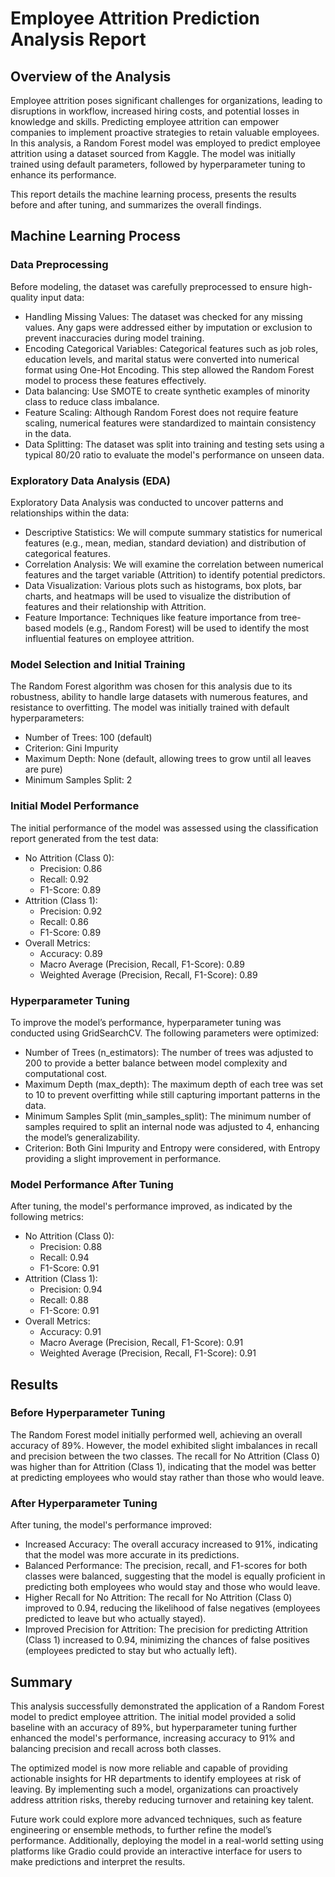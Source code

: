 # Employee Attrition Prediction Analysis Report

## Overview of the Analysis

Employee attrition poses significant challenges for organizations, leading to disruptions in workflow, increased hiring costs, and potential losses in knowledge and skills. Predicting employee attrition can empower companies to implement proactive strategies to retain valuable employees. In this analysis, a Random Forest model was employed to predict employee attrition using a dataset sourced from Kaggle. The model was initially trained using default parameters, followed by hyperparameter tuning to enhance its performance.

This report details the machine learning process, presents the results before and after tuning, and summarizes the overall findings.

## Machine Learning Process

### Data Preprocessing

Before modeling, the dataset was carefully preprocessed to ensure high-quality input data:

* Handling Missing Values: The dataset was checked for any missing values. Any gaps were addressed either by imputation or exclusion to prevent inaccuracies during model training.
* Encoding Categorical Variables: Categorical features such as job roles, education levels, and marital status were converted into numerical format using One-Hot Encoding. This step allowed the Random Forest model to process these features effectively.
* Data balancing: Use SMOTE to create synthetic examples of minority class to reduce class imbalance.
* Feature Scaling: Although Random Forest does not require feature scaling, numerical features were standardized to maintain consistency in the data.
* Data Splitting: The dataset was split into training and testing sets using a typical 80/20 ratio to evaluate the model's performance on unseen data.

### Exploratory Data Analysis (EDA)

Exploratory Data Analysis was conducted to uncover patterns and relationships within the data:

* Descriptive Statistics: We will compute summary statistics for numerical features (e.g., mean, median, standard deviation) and distribution of categorical features.
* Correlation Analysis: We will examine the correlation between numerical features and the target variable (Attrition) to identify potential predictors.
* Data Visualization: Various plots such as histograms, box plots, bar charts, and heatmaps will be used to visualize the distribution of features and their relationship with Attrition.
* Feature Importance: Techniques like feature importance from tree-based models (e.g., Random Forest) will be used to identify the most influential features on employee attrition.

### Model Selection and Initial Training

The Random Forest algorithm was chosen for this analysis due to its robustness, ability to handle large datasets with numerous features, and resistance to overfitting. The model was initially trained with default hyperparameters:

* Number of Trees: 100 (default)
* Criterion: Gini Impurity
* Maximum Depth: None (default, allowing trees to grow until all leaves are pure)
* Minimum Samples Split: 2

### Initial Model Performance

The initial performance of the model was assessed using the classification report generated from the test data:

* No Attrition (Class 0):
    * Precision: 0.86
    * Recall: 0.92
    * F1-Score: 0.89
* Attrition (Class 1):
    * Precision: 0.92
    * Recall: 0.86
    * F1-Score: 0.89
* Overall Metrics:
    * Accuracy: 0.89
    * Macro Average (Precision, Recall, F1-Score): 0.89
    * Weighted Average (Precision, Recall, F1-Score): 0.89

### Hyperparameter Tuning
To improve the model’s performance, hyperparameter tuning was conducted using GridSearchCV. The following parameters were optimized:

* Number of Trees (n_estimators): The number of trees was adjusted to 200 to provide a better balance between model complexity and computational cost.
* Maximum Depth (max_depth): The maximum depth of each tree was set to 10 to prevent overfitting while still capturing important patterns in the data.
* Minimum Samples Split (min_samples_split): The minimum number of samples required to split an internal node was adjusted to 4, enhancing the model’s generalizability.
* Criterion: Both Gini Impurity and Entropy were considered, with Entropy providing a slight improvement in performance.

### Model Performance After Tuning
After tuning, the model's performance improved, as indicated by the following metrics:
* No Attrition (Class 0):
    * Precision: 0.88
    * Recall: 0.94
    * F1-Score: 0.91
* Attrition (Class 1):
    * Precision: 0.94
    * Recall: 0.88
    * F1-Score: 0.91
* Overall Metrics:
    * Accuracy: 0.91
    * Macro Average (Precision, Recall, F1-Score): 0.91
    * Weighted Average (Precision, Recall, F1-Score): 0.91

## Results

### Before Hyperparameter Tuning

The Random Forest model initially performed well, achieving an overall accuracy of 89%. However, the model exhibited slight imbalances in recall and precision between the two classes. The recall for No Attrition (Class 0) was higher than for Attrition (Class 1), indicating that the model was better at predicting employees who would stay rather than those who would leave.

### After Hyperparameter Tuning

After tuning, the model's performance improved:

* Increased Accuracy: The overall accuracy increased to 91%, indicating that the model was more accurate in its predictions.
* Balanced Performance: The precision, recall, and F1-scores for both classes were balanced, suggesting that the model is equally proficient in predicting both employees who would stay and those who would leave.
* Higher Recall for No Attrition: The recall for No Attrition (Class 0) improved to 0.94, reducing the likelihood of false negatives (employees predicted to leave but who actually stayed).
* Improved Precision for Attrition: The precision for predicting Attrition (Class 1) increased to 0.94, minimizing the chances of false positives (employees predicted to stay but who actually left).

## Summary

This analysis successfully demonstrated the application of a Random Forest model to predict employee attrition. The initial model provided a solid baseline with an accuracy of 89%, but hyperparameter tuning further enhanced the model's performance, increasing accuracy to 91% and balancing precision and recall across both classes.

The optimized model is now more reliable and capable of providing actionable insights for HR departments to identify employees at risk of leaving. By implementing such a model, organizations can proactively address attrition risks, thereby reducing turnover and retaining key talent.

Future work could explore more advanced techniques, such as feature engineering or ensemble methods, to further refine the model’s performance. Additionally, deploying the model in a real-world setting using platforms like Gradio could provide an interactive interface for users to make predictions and interpret the results.